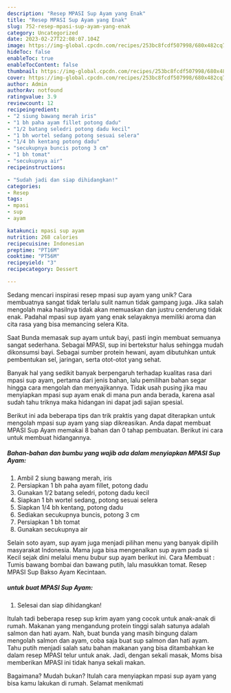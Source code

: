 ```yaml
---
description: "Resep MPASI Sup Ayam yang Enak"
title: "Resep MPASI Sup Ayam yang Enak"
slug: 752-resep-mpasi-sup-ayam-yang-enak
category: Uncategorized
date: 2023-02-27T22:08:07.104Z
image: https://img-global.cpcdn.com/recipes/253bc8fcdf507998/680x482cq70/mpasi-sup-ayam-foto-resep-utama.jpg
hideToc: false
enableToc: true
enableTocContent: false
thumbnail: https://img-global.cpcdn.com/recipes/253bc8fcdf507998/680x482cq70/mpasi-sup-ayam-foto-resep-utama.jpg
cover: https://img-global.cpcdn.com/recipes/253bc8fcdf507998/680x482cq70/mpasi-sup-ayam-foto-resep-utama.jpg
author: Admin
authorAv: notfound
ratingvalue: 3.9
reviewcount: 12
recipeingredient:
- "2 siung bawang merah iris"
- "1 bh paha ayam fillet potong dadu"
- "1/2 batang seledri potong dadu kecil"
- "1 bh wortel sedang potong sesuai selera"
- "1/4 bh kentang potong dadu"
- "secukupnya buncis potong 3 cm"
- "1 bh tomat"
- "secukupnya air"
recipeinstructions:

- "Sudah jadi dan siap dihidangkan!"
categories:
- Resep
tags:
- mpasi
- sup
- ayam

katakunci: mpasi sup ayam 
nutrition: 268 calories
recipecuisine: Indonesian
preptime: "PT16M"
cooktime: "PT56M"
recipeyield: "3"
recipecategory: Dessert

---
```





Sedang mencari inspirasi resep mpasi sup ayam yang unik? Cara membuatnya sangat tidak terlalu sulit namun tidak gampang juga. Jika salah mengolah maka hasilnya tidak akan memuaskan dan justru cenderung tidak enak. Padahal mpasi sup ayam yang enak selayaknya memiliki aroma dan cita rasa yang bisa memancing selera Kita.





Saat Bunda memasak sup ayam untuk bayi, pasti ingin membuat semuanya sangat sederhana. Sebagai MPASI, sup ini bertekstur halus sehingga mudah dikonsumsi bayi. Sebagai sumber protein hewani, ayam dibutuhkan untuk pembentukan sel, jaringan, serta otot-otot yang sehat.

Banyak hal yang sedikit banyak berpengaruh terhadap kualitas rasa dari mpasi sup ayam, pertama dari jenis bahan, lalu pemilihan bahan segar hingga cara mengolah dan menyajikannya. Tidak usah pusing jika mau menyiapkan mpasi sup ayam enak di mana pun anda berada, karena asal sudah tahu triknya maka hidangan ini dapat jadi sajian spesial.






Berikut ini ada beberapa tips dan trik praktis yang dapat diterapkan untuk mengolah mpasi sup ayam yang siap dikreasikan. Anda dapat membuat MPASI Sup Ayam memakai 8 bahan dan 0 tahap pembuatan. Berikut ini cara untuk membuat hidangannya.

<!--inarticleads1-->

##### Bahan-bahan dan bumbu yang wajib ada dalam menyiapkan MPASI Sup Ayam:

1. Ambil 2 siung bawang merah, iris
1. Persiapkan 1 bh paha ayam fillet, potong dadu
1. Gunakan 1/2 batang seledri, potong dadu kecil
1. Siapkan 1 bh wortel sedang, potong sesuai selera
1. Siapkan 1/4 bh kentang, potong dadu
1. Sediakan secukupnya buncis, potong 3 cm
1. Persiapkan 1 bh tomat
1. Gunakan secukupnya air


Selain soto ayam, sup ayam juga menjadi pilihan menu yang banyak dipilih masyarakat Indonesia. Mama juga bisa mengenalkan sup ayam pada si Kecil sejak dini melalui menu bubur sup ayam berikut ini. Cara Membuat : Tumis bawang bombai dan bawang putih, lalu masukkan tomat. Resep MPASI Sup Bakso Ayam Kecintaan. 

<!--inarticleads2-->

#####  untuk buat MPASI Sup Ayam:


1. Selesai dan siap dihidangkan!

Itulah tadi beberapa resep sup krim ayam yang cocok untuk anak-anak di rumah. Makanan yang mengandung protein tinggi salah satunya adalah salmon dan hati ayam. Nah, buat bunda yang masih bingung dalam mengolah salmon dan ayam, coba saja buat sup salmon dan hati ayam. Tahu putih menjadi salah satu bahan makanan yang bisa ditambahkan ke dalam resep MPASI telur untuk anak. Jadi, dengan sekali masak, Moms bisa memberikan MPASI ini tidak hanya sekali makan. 

Bagaimana? Mudah bukan? Itulah cara menyiapkan mpasi sup ayam yang bisa kamu lakukan di rumah. Selamat menikmati
